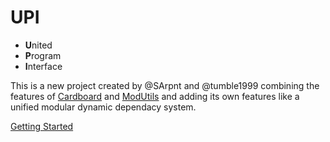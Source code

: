 # UPI
- **U**nited
- **P**rogram
- **I**nterface

This is a new project created by @SArpnt and @tumble1999 combining the features of [Cardboard](https://github.com/SArpnt/cardboard) and [ModUtils](https://github.com/tumble1999/mod-utils) and adding its own features like a unified modular dynamic dependacy system.

[Getting Started](https://upi.boxcrittersmods.ga/tutorial-gettingStarted.html)